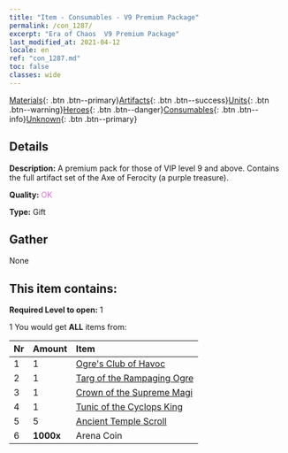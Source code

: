 ```yaml
---
title: "Item - Consumables - V9 Premium Package"
permalink: /con_1287/
excerpt: "Era of Chaos  V9 Premium Package"
last_modified_at: 2021-04-12
locale: en
ref: "con_1287.md"
toc: false
classes: wide
---
```

 [Materials](/){: .btn .btn--primary}[Artifacts](/Artifacts/){: .btn .btn--success}[Units](/Units/){: .btn .btn--warning}[Heroes](/Heroes/){: .btn .btn--danger}[Consumables](/Consumables/){: .btn .btn--info}[Unknown](/Unknown/){: .btn .btn--primary}

## Details
 **Description:** A premium pack for those of VIP level 9 and above. Contains the full artifact set of the Axe of Ferocity (a purple treasure).

 **Quality:** <span style="color: #DA70D6">OK</span>

 **Type:** Gift

## Gather

  None

## This item contains:

 **Required Level to open:** 1

 1 You would get **ALL** items  from:

  | Nr | Amount |     Item    |
  |:---|:-------|:------------|
  | 1 | 1 | [Ogre's Club of Havoc](/Items/art_125/) | 
  | 2 | 1 | [Targ of the Rampaging Ogre](/Items/art_126/) | 
  | 3 | 1 | [Crown of the Supreme Magi](/Items/art_127/) | 
  | 4 | 1 | [Tunic of the Cyclops King](/Items/art_128/) | 
  | 5 | 5 | [Ancient Temple Scroll](/Items/con_697/) | 
  | 6 |  **1000x** | Arena Coin |  | 

